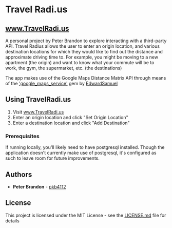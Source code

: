# Travel Radi.us
## www.TravelRadi.us

A personal project by Peter Brandon to explore interacting with a third-party API. Travel Radius allows the user to enter an origin location, and various destination locations for which they would like to find out the distance and approximate driving time to.  For example, you might be moving to a new apartment (the origin) and want to know what your commute will be to work, the gym, the supermarket, etc. (the destinations)

The app makes use of the Google Maps Distance Matrix API through means of the ['google_maps_service'](https://github.com/edwardsamuel/google-maps-services-ruby) gem by [EdwardSamuel](https://github.com/edwardsamuel) 

## Using TravelRadi.us

1. Visit www.TravelRadi.us
2. Enter an origin location and click "Set Origin Location"
3. Enter a destination location and click "Add Destination"

### Prerequisites

If running locally, you'll likely need to have postgresql installed. Though the application doesn't currently make use of postgresql, it's configured as such to leave room for future improvements.

## Authors

* **Peter Brandon** - [pkb4112](https://github.com/pkb4112)

## License

This project is licensed under the MIT License - see the [LICENSE.md](LICENSE.md) file for details


